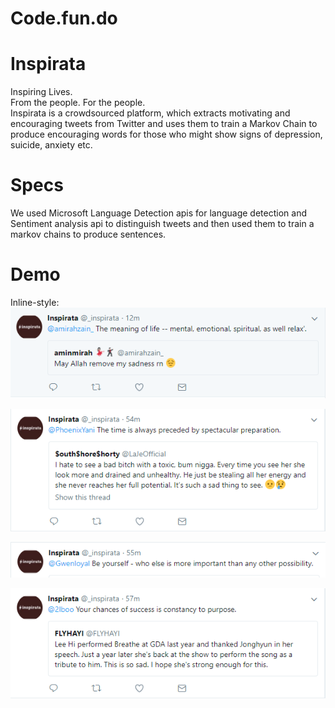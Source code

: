 # Code.fun.do

# Inspirata
Inspiring Lives.  
From the people. For the people.  
Inspirata is a crowdsourced platform, which extracts motivating and encouraging tweets from Twitter and uses them to train a Markov Chain to produce encouraging words for those who might show signs of depression, suicide, anxiety etc.

# Specs
We used Microsoft Language Detection apis for language detection and Sentiment analysis api to distinguish tweets and then used them to train a markov chains to produce sentences.

# Demo

Inline-style: 
![alt text](https://raw.githubusercontent.com/4rshdeep/Code.fun.do/master/1.PNG?token=AWWO-J0yOcngg55LKjCqveJAMqLHGungks5aX4kHwA%3D%3D "1")

![alt text](https://raw.githubusercontent.com/4rshdeep/Code.fun.do/master/2.PNG?token=AWWO-AzK5jg5-gbFCol-_0r3efOQzUraks5aX4l6wA%3D%3D "2")

![alt text](https://raw.githubusercontent.com/4rshdeep/Code.fun.do/master/3.PNG?token=AWWO-BThw6BaedKuUHDZpEVX050tQgbBks5aX4mXwA%3D%3D "3")

![alt text](https://raw.githubusercontent.com/4rshdeep/Code.fun.do/master/4.PNG?token=AWWO-AJpcXNauHzR_L_zOf8QU6UwukXVks5aX4m0wA%3D%3D "4")
